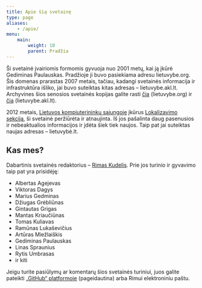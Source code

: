 ```yaml
---
title: Apie šią svetainę
type: page
aliases:
    - /apie/
menu:
    main:
        weight: 10
        parent: Pradžia
---
```


Ši svetainė įvairiomis formomis gyvuoja nuo 2001 metų, kai ją įkūrė Gediminas Paulauskas. Pradžioje ji buvo pasiekiama
adresu lietuvybe.org. Šis domenas prarastas 2007 metais, tačiau, kadangi svetainės informacija ir infrastruktūra išliko,
jai buvo suteiktas kitas adresas – lietuvybe.akl.lt. Archyvines šios senosios svetainės kopijas galite rasti
[čia](https://web.archive.org/web/200704/http://www.lietuvybe.org/ "Svetainės „lietuvybe.org“ archyvinė kopija „archive.org“ svetainėje")
(lietuvybe.org) ir
[čia](https://web.archive.org/web/201202/http://lietuvybe.akl.lt/ "Svetainės „lietuvybe.akl.lt“ archyvinės kopijos „archive.org“ svetainėje")
(lietuvybe.akl.lt).

2012 metais, [Lietuvos kompiuterininkų sąjungoje](https://www.liks.lt/) įkūrus
[Lokalizavimo sekciją](https://www.liks.lt/liks-sekcijos/liks-lokalizavimo-sekcija/), ši svetainė peržiūrėta ir
atnaujinta. Iš jos pašalinta daug pasenusios ir nebeaktualios informacijos ir įdėta šiek tiek
naujos. Taip pat jai suteiktas naujas adresas – lietuvybė.lt.

Kas mes?
--------

Dabartinis svetainės redaktorius – [Rimas Kudelis](mailto:rimas@kudelis.lt). Prie jos turinio ir gyvavimo taip pat yra
prisidėję:

* Albertas Agejevas
* Viktoras Dagys
* Marius Gedminas
* Džiugas Grėbliūnas
* Gintautas Grigas
* Mantas Kriaučiūnas
* Tomas Kuliavas
* Ramūnas Lukaševičius
* Artūras Miežlaiškis
* Gediminas Paulauskas
* Linas Spraunius
* Rytis Umbrasas 
* ir kiti

Jeigu turite pasiūlymų ar komentarų šios svetainės turiniui, juos galite pateikti
[„GitHub“ platformoje](https://github.com/lietuvybe-lt/lietuvybe.lt/) (pageidautina) arba Rimui elektroniniu paštu.
